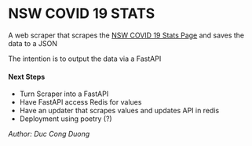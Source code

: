 # NSW COVID 19 STATS

A web scraper that scrapes the [NSW COVID 19 Stats Page](https://www.health.nsw.gov.au/Infectious/covid-19/Pages/stats-nsw.aspx) and saves the data to a JSON

The intention is to output the data via a FastAPI

#### Next Steps
- Turn Scraper into a FastAPI
- Have FastAPI access Redis for values
- Have an updater that scrapes values and updates API in redis
- Deployment using poetry (?)

*Author:* *Duc Cong Duong*
